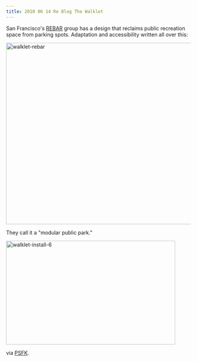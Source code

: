 ```yaml
---
title: 2010 06 14 Re Blog The Walklet
---
```


<p>San Francisco's <a href="http://www.rebargroup.org/projects/walklet/">REBAR</a> group has a design that reclaims public recreation space from parking spots. Adaptation and accessibility written all over this:</p>
<p><a href="http://ablersite.files.wordpress.com/2010/06/walklet-rebar.jpg"><img class="alignnone size-full wp-image-4634" alt="walklet-rebar" src="{{ site.baseurl }}/uploads/walklet-rebar.jpg" width="610" height="495" /></a></p>
<p>They call it a "modular public park."</p>
<p><a href="http://ablersite.files.wordpress.com/2010/06/walklet-install-6.jpg"><img class="alignnone size-full wp-image-4636" alt="walklet-install-6" src="{{ site.baseurl }}/uploads/walklet-install-6.jpg" width="461" height="283" /></a></p>
<p>via <a href="http://www.psfk.com/2010/05/walklet-creates-public-spaces-from-excess-roadways.html">PSFK</a>.</p>
